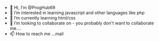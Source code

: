 - 👋 Hi, I’m @ProgHub69
- 👀 I’m interested in learning javascript and other languages like php
- 🌱 I’m currently learning html/css
- 💞️ I’m looking to collaborate on - you probably don't want to collaborate me.... 
- 📫 How to reach me ...mail

<!---
ProgHub69/ProgHub69 is a ✨ special ✨ repository because its `README.md` (this file) appears on your GitHub profile.
You can click the Preview link to take a look at your changes.
--->
